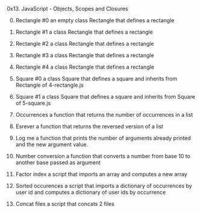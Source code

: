 0x13. JavaScript - Objects, Scopes and Closures

0. Rectangle #0
an empty class Rectangle that defines a rectangle

1. Rectangle #1
 a class Rectangle that defines a rectangle

2. Rectangle #2
a class Rectangle that defines a rectangle

3. Rectangle #3
 a class Rectangle that defines a rectangle

4. Rectangle #4
a class Rectangle that defines a rectangle

5. Square #0
a class Square that defines a square and inherits from Rectangle of 4-rectangle.js

6. Square #1
a class Square that defines a square and inherits from Square of 5-square.js

7. Occurrences
a function that returns the number of occurrences in a list

8. Esrever
a function that returns the reversed version of a list

9. Log me
a function that prints the number of arguments already printed and the new argument value.

10. Number conversion
a function that converts a number from base 10 to another base passed as argument

11. Factor index
a script that imports an array and computes a new array

12. Sorted occurences
a script that imports a dictionary of occurrences by user id and computes a dictionary of user ids by occurrence

13. Concat files
a script that concats 2 files
